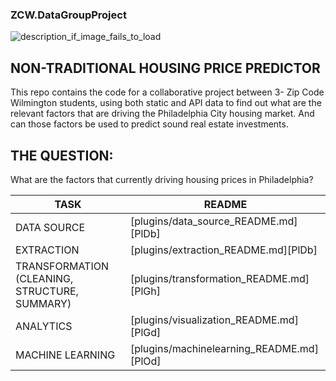 ### ZCW.DataGroupProject

![description_if_image_fails_to_load](https://github.com/nortonlyr/ZCW.DataGroupProject/blob/master/DataGroupProject.jpg)

NON-TRADITIONAL HOUSING PRICE PREDICTOR
-------------------

This repo contains the code for a collaborative project between 3- Zip Code Wilmington students, using both static and API data to find out what are the relevant factors that are driving the Philadelphia City housing market. And can those factors be used to predict sound real estate investments. 

THE QUESTION: 
-------------------

What are the factors that currently driving housing prices in Philadelphia?


| TASK | README |
| ------ | ------ |
| DATA SOURCE |[plugins/data_source_README.md][PlDb] |
| EXTRACTION |[plugins/extraction_README.md][PlDb] |
| TRANSFORMATION (CLEANING, STRUCTURE, SUMMARY)| [plugins/transformation_README.md][PlGh] |
| ANALYTICS | [plugins/visualization_README.md][PlGd] |
| MACHINE LEARNING | [plugins/machinelearning_README.md][PlOd] |


